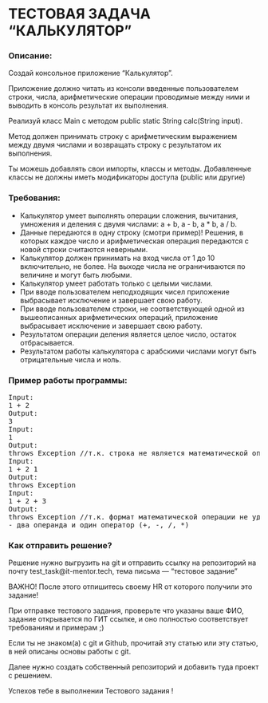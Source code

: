 <h1>ТЕСТОВАЯ ЗАДАЧА “КАЛЬКУЛЯТОР”</h1>
<h3>Описание:</h3>
<p>Создай консольное приложение “Калькулятор”.</p> 
<p>Приложение должно читать из консоли введенные пользователем строки, числа, арифметические операции проводимые между ними и выводить в консоль результат их выполнения.</p>
<p>Реализуй класс Main с методом public static String calc(String input).</p>  
<p>Метод должен принимать строку с арифметическим выражением между двумя числами и возвращать строку с результатом их выполнения.</p>  
<p>Ты можешь добавлять свои импорты, классы и методы. Добавленные классы не должны иметь модификаторы доступа (public или другие)</p> 
<h3>Требования:</h3>
<ul>
<li>Калькулятор умеет выполнять операции сложения, вычитания, умножения и деления с двумя числами: a + b, a - b, a * b, a / b.</li> 
<li>Данные передаются в одну строку (смотри пример)! Решения, в которых каждое число и арифметическая операция передаются с новой строки считаются неверными.</li>
<li>Калькулятор должен принимать на вход числа от 1 до 10 включительно, не более. На выходе числа не ограничиваются по величине и могут быть любыми.</li>
<li>Калькулятор умеет работать только с целыми числами.</li>
<li>При вводе пользователем неподходящих чисел приложение выбрасывает исключение и завершает свою работу.</li>
<li>При вводе пользователем строки, не соответствующей одной из вышеописанных арифметических операций, приложение выбрасывает исключение и завершает свою работу.</li>
<li>Результатом операции деления является целое число, остаток отбрасывается.</li>
<li>Результатом работы калькулятора с арабскими числами могут быть отрицательные числа и ноль.</li>
</ul>

<h3>Пример работы программы:</h3>
<pre>
Input:
1 + 2
Output:
3
Input:
1
Output:
throws Exception //т.к. строка не является математической операцией
Input:
1 + 2 1
Output:
throws Exception
Input:
1 + 2 + 3
Output:
throws Exception //т.к. формат математической операции не удовлетворяет заданию 
- два операнда и один оператор (+, -, /, *)
</pre>

<h3>Как отправить решение?</h3>
<p>
Решение нужно выгрузить на git и отправить ссылку на репозиторий на почту test_task@it-mentor.tech, тема письма — “тестовое задание”
</p>
<p>ВАЖНО! После этого отпишитесь своему HR от которого получили это задание!</p>
<p>При отправке тестового задания, проверьте что указаны ваше ФИО, задание открывается по ГИТ ссылке, и оно полностью соответствует требованиям и примерам ;)</p>

<p>
Если ты не знаком(а) с git и Github, прочитай эту статью или эту статью, в ней описаны основы работы с git.
</p>
<p>
Далее нужно создать собственный репозиторий и добавить туда проект с решением.
</p>
<p>
Успехов тебе в выполнении Тестового задания !
</p>
